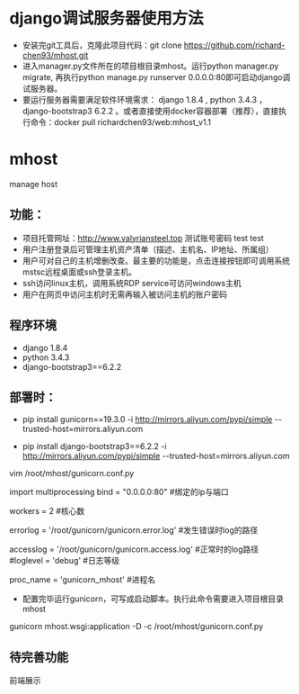# django调试服务器使用方法
* 安装完git工具后，克隆此项目代码：git clone https://github.com/richard-chen93/mhost.git
* 进入manager.py文件所在的项目根目录mhost。运行python manager.py migrate, 再执行python manage.py runserver 0.0.0.0:80即可启动django调试服务器。
* 要运行服务器需要满足软件环境需求： django 1.8.4 , python 3.4.3 ， django-bootstrap3 6.2.2 。或者直接使用docker容器部署（推荐），直接执行命令：docker pull richardchen93/web:mhost_v1.1

# mhost
manage host

## 功能：
* 项目托管网址：http://www.valyriansteel.top  测试账号密码 test test
* 用户注册登录后可管理主机资产清单（描述、主机名、IP地址、所属组）
* 用户可对自己的主机增删改查。最主要的功能是，点击连接按钮即可调用系统mstsc远程桌面或ssh登录主机。
* ssh访问linux主机，调用系统RDP service可访问windows主机
* 用户在网页中访问主机时无需再输入被访问主机的账户密码

## 程序环境
* django 1.8.4
* python 3.4.3
* django-bootstrap3==6.2.2

## 部署时：
* pip install gunicorn==19.3.0 -i http://mirrors.aliyun.com/pypi/simple --trusted-host=mirrors.aliyun.com

* pip install django-bootstrap3==6.2.2 -i http://mirrors.aliyun.com/pypi/simple --trusted-host=mirrors.aliyun.com

vim /root/mhost/gunicorn.conf.py

import multiprocessing
bind = "0.0.0.0:80"
#绑定的ip与端口

workers = 2
#核心数

errorlog = '/root/gunicorn/gunicorn.error.log'
#发生错误时log的路径

accesslog = '/root/gunicorn/gunicorn.access.log'
#正常时的log路径
#loglevel = 'debug'   #日志等级

proc_name = 'gunicorn_mhost'
#进程名

* 配置完毕运行gunicorn，可写成启动脚本。执行此命令需要进入项目根目录mhost

gunicorn mhost.wsgi:application -D -c /root/mhost/gunicorn.conf.py


## 待完善功能
前端展示
